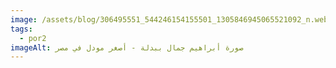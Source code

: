 ```yaml
---
image: /assets/blog/306495551_544246154155501_1305846945065521092_n.webp
tags:
  - por2
imageAlt: صورة أبراهيم جمال ببدلة - أصغر مودل في مصر
---
```

